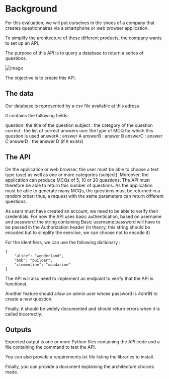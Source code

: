 # Background

For this evaluation, we will put ourselves in the shoes of a company that creates questionnaires via a smartphone or web browser application.

To simplify the architecture of these different products, the company wants to set up an API.

The purpose of this API is to query a database to return a series of questions.

![image](https://github.com/rudydesplan/datascientest_devops/assets/26719622/5839cc0b-7823-474c-91b2-52352acecc86)

The objective is to create this API.

## The data

Our database is represented by a csv file available at this [adress](https://github.com/rudydesplan/datascientest_devops/blob/main/FastAPI/questions.csv)

It contains the following fields:

question: the title of the question
subject : the category of the question
correct : the list of correct answers
use: the type of MCQ for which this question is used
answerA : answer A
answerB : answer B
answerC : answer C
answerD : the answer D (if it exists)

## The API

On the application or web browser, the user must be able to choose a test type (use) as well as one or more categories (subject). Moreover, the application can produce MCQs of 5, 10 or 20 questions. The API must therefore be able to return this number of questions. As the application must be able to generate many MCQs, the questions must be returned in a random order: thus, a request with the same parameters can return different questions.

As users must have created an account, we need to be able to verify their credentials. For now the API uses basic authentication, based on username and password: the string containing Basic username:password will have to be passed in the Authorization header (in theory, this string should be encoded but to simplify the exercise, we can choose not to encode it)

For the identifiers, we can use the following dictionary :

```
{
    "alice": "wonderland",
    "bob": "builder",
    "clementine": "mandarine"
}
```

The API will also need to implement an endpoint to verify that the API is functional.

Another feature should allow an admin user whose password is 4dm1N to create a new question.

Finally, it should be widely documented and should return errors when it is called incorrectly.

## Outputs

Expected output is one or more Python files containing the API code and a file containing the command to test the API.

You can also provide a requirements.txt file listing the libraries to install.

Finally, you can provide a document explaining the architecture choices made.
